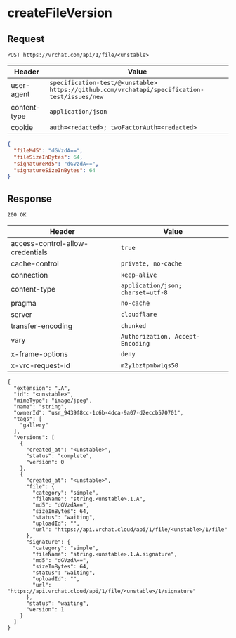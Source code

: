 # createFileVersion

## Request
`POST https://vrchat.com/api/1/file/<unstable>`

| Header | Value |
| ------ | ----- |
| user-agent | `specification-test/@<unstable> https://github.com/vrchatapi/specification-test/issues/new` |
| content-type | `application/json` |
| cookie | `auth=<redacted>; twoFactorAuth=<redacted>` |

```json
{
  "fileMd5": "dGVzdA==",
  "fileSizeInBytes": 64,
  "signatureMd5": "dGVzdA==",
  "signatureSizeInBytes": 64
}
```


## Response
`200 OK`

| Header | Value |
| ------ | ----- |
| access-control-allow-credentials | `true` |
| cache-control | `private, no-cache` |
| connection | `keep-alive` |
| content-type | `application/json; charset=utf-8` |
| pragma | `no-cache` |
| server | `cloudflare` |
| transfer-encoding | `chunked` |
| vary | `Authorization, Accept-Encoding` |
| x-frame-options | `deny` |
| x-vrc-request-id | `m2y1bztpmbwlqs50` |

```jsonc
{
  "extension": ".A",
  "id": "<unstable>",
  "mimeType": "image/jpeg",
  "name": "string",
  "ownerId": "usr_9439f8cc-1c6b-4dca-9a07-d2eccb570701",
  "tags": [
    "gallery"
  ],
  "versions": [
    {
      "created_at": "<unstable>",
      "status": "complete",
      "version": 0
    },
    {
      "created_at": "<unstable>",
      "file": {
        "category": "simple",
        "fileName": "string.<unstable>.1.A",
        "md5": "dGVzdA==",
        "sizeInBytes": 64,
        "status": "waiting",
        "uploadId": "",
        "url": "https://api.vrchat.cloud/api/1/file/<unstable>/1/file"
      },
      "signature": {
        "category": "simple",
        "fileName": "string.<unstable>.1.A.signature",
        "md5": "dGVzdA==",
        "sizeInBytes": 64,
        "status": "waiting",
        "uploadId": "",
        "url": "https://api.vrchat.cloud/api/1/file/<unstable>/1/signature"
      },
      "status": "waiting",
      "version": 1
    }
  ]
}
```
